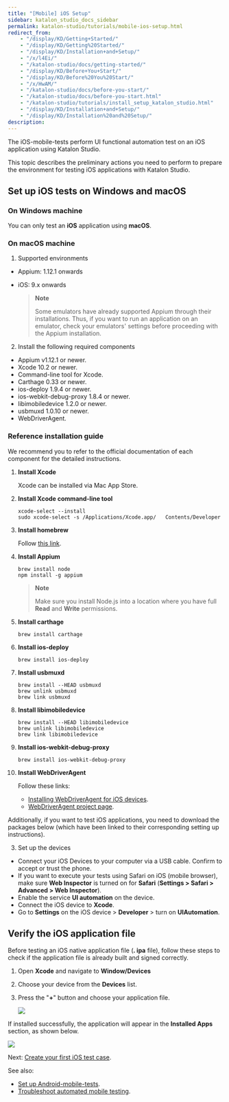 ```yaml
---
title: "[Mobile] iOS Setup"
sidebar: katalon_studio_docs_sidebar
permalink: katalon-studio/tutorials/mobile-ios-setup.html
redirect_from:
    - "/display/KD/Getting+Started/"
    - "/display/KD/Getting%20Started/"
    - "/display/KD/Installation+and+Setup/"
    - "/x/l4Ei/"
    - "/katalon-studio/docs/getting-started/"
    - "/display/KD/Before+You+Start/"
    - "/display/KD/Before%20You%20Start/"
    - "/x/HwAM/"
    - "/katalon-studio/docs/before-you-start/"
    - "/katalon-studio/docs/before-you-start.html"
    - "/katalon-studio/tutorials/install_setup_katalon_studio.html"
    - "/display/KD/Installation+and+Setup/"
    - "/display/KD/Installation%20and%20Setup/"
description:
---
```


The iOS-mobile-tests perform UI functional automation test on an iOS application using Katalon Studio.
   
This topic describes the preliminary actions you need to perform to prepare the environment for testing iOS applications with Katalon Studio.

## Set up iOS tests on Windows and macOS
   
### On Windows machine

   You can only test an **iOS** application using **macOS**. 

### On macOS machine
   
   1. Supported environments
   * Appium: 1.12.1 onwards
   * iOS: 9.x onwards
   
     > **Note**
     >
     > Some emulators have already supported Appium through their installations. Thus, if you want to run an application on an emulator, check your emulators' settings before proceeding with the Appium installation.
   
   2. Install the following required components
   * Appium v1.12.1 or newer. 
   * Xcode 10.2 or newer.
   * Command-line tool for Xcode.
   * Carthage 0.33 or newer.
   * ios-deploy 1.9.4 or newer.
   * ios-webkit-debug-proxy 1.8.4 or newer.
   * libimobiledevice 1.2.0 or newer.
   * usbmuxd 1.0.10 or newer.
   * WebDriverAgent.
   
### Reference installation guide

   We recommend you to refer to the official documentation of each component for the detailed instructions.

   1. **Install Xcode**
   
      Xcode can be installed via Mac App Store.

   2. **Install Xcode command-line tool**
   
      `xcode-select --install`\
      `sudo xcode-select -s /Applications/Xcode.app/   Contents/Developer`
   3. **Install homebrew**
   
      Follow [this link](https://brew.sh/).

   4. **Install Appium**
   
      `brew install node`\
      `npm install -g appium`
      > **Note**
      >
      > Make sure you install Node.js into a location where you have full **Read** and **Write** permissions.

   5. **Install carthage**
   
      `brew install carthage`

   6. **Install ios-deploy**
   
      `brew install ios-deploy`

   7. **Install usbmuxd**
   
      `brew install --HEAD usbmuxd`\
      `brew unlink usbmuxd`\
      `brew link usbmuxd`

   8. **Install libimobiledevice**
   
      `brew install --HEAD libimobiledevice`\
      `brew unlink libimobiledevice`\
      `brew link libimobiledevice`

   9. **Install ios-webkit-debug-proxy**
   
      `brew install ios-webkit-debug-proxy`

   10. **Install WebDriverAgent**

       Follow these links:

        * [Installing WebDriverAgent for iOS devices](/display/KD/Installing+WebDriverAgent+for+iOS+devices).
        * [WebDriverAgent project page](https://github.com/facebook/WebDriverAgent).
   
   Additionally, if you want to test iOS applications, you need to download the packages below (which have been linked to their corresponding setting up instructions).

   3. Set up the devices

   * Connect your iOS Devices to your computer via a USB cable. Confirm to accept or trust the phone.
   * If you want to execute your tests using Safari on iOS (mobile browser), make sure **Web Inspector** is turned on for **Safari** (**Settings > Safari > Advanced > Web Inspector**).
   * Enable the service **UI automation** on the device.
   * Connect the iOS device to **Xcode**.
   * Go to **Settings** on the iOS device > **Developer** > turn on **UIAutomation**.

## Verify the iOS application file

   Before testing an iOS native application file (**.   ipa** file), follow these steps to check if the    application file is already built and signed correctly.
   1. Open **Xcode** and navigate to **Window/Devices**
   2. Choose your device from the **Devices** list.
   3. Press the "**+**" button and choose your application file.

      ![](https://github.com/katalon-studio/docs-images/raw/master/katalon-studio/docs/mobile-on-macos/image2016-8-8-143A313A5.png)

   If installed successfully, the application will appear in the **Installed Apps** section, as shown below.  

   ![](https://github.com/katalon-studio/docs-images/raw/master/katalon-studio/docs/mobile-on-macos/image2016-8-8-143A313A14.png)

   Next: [Create your first iOS test case](https://docs.katalon.com/katalon-studio/docs/mobile-recorder-tutorials.html#record).

   See also: 
   * [Set up Android-mobile-tests](https://docs.katalon.com/katalon-studio/tutorials/mobile-android-setup.html).
   * [Troubleshoot automated mobile testing](https://docs.katalon.com/katalon-studio/docs/troubleshooting-automated-mobile-testing.html).
   </details>
  